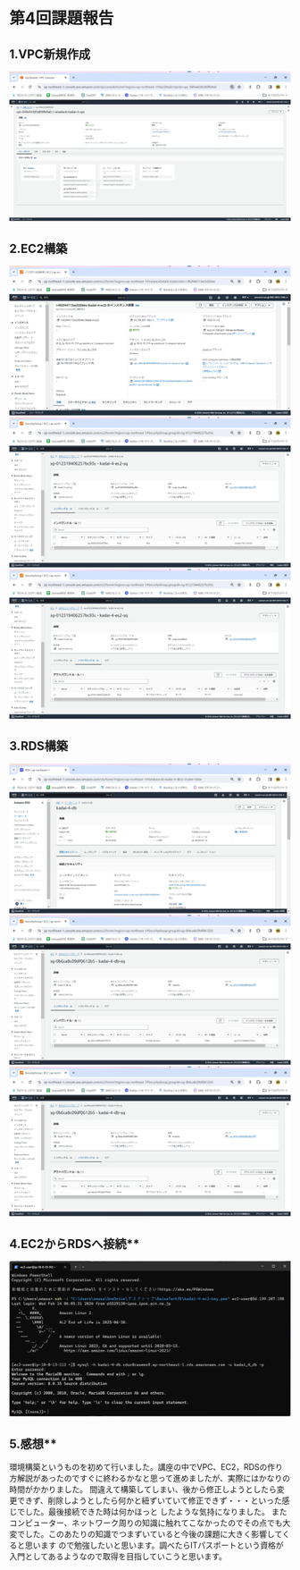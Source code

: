 # **第4回課題報告**

## **1.VPC新規作成**
![VPC](images/lecture04/4-1.png)

## **2.EC2構築**
![EC2](images/lecture04/4-2.png)
![EC2インバウンド](images/lecture04/4-3.png)
![EC2アウトバウンド](images/lecture04/4-4.png)

## **3.RDS構築**
![RDS](images/lecture04/4-5.png)
![RDS](images/lecture04/4-6.png)
![RDS](images/lecture04/4-7.png)

## 4.EC2からRDSへ接続**
![EC2->RDS](images/lecture04/4-8.png)

## 5.感想**
環境構築というものを初めて行いました。講座の中でVPC、EC2，RDSの作り方解説があったのですぐに終わるかなと思って進めましたが、実際にはかなりの時間がかかりました。
間違えて構築してしまい、後から修正しようとしたら変更できず、削除しようとしたら何かと紐ずいていて修正できず・・・といった感じでした。最後接続できた時は何かほっと
したような気持になりました。
またコンピューター、ネットワーク周りの知識に触れてこなかったのでその点でも大変でした。このあたりの知識でつまずいていると今後の課題に大きく影響してくると思います
ので勉強したいと思います。調べたらITパスポートという資格が入門としてあるようなので取得を目指していこうと思います。

